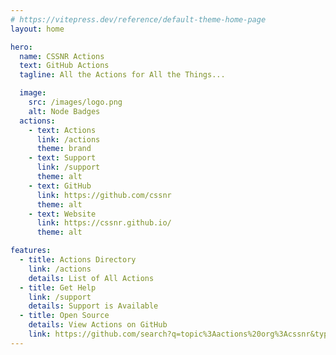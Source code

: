 ```yaml
---
# https://vitepress.dev/reference/default-theme-home-page
layout: home

hero:
  name: CSSNR Actions
  text: GitHub Actions
  tagline: All the Actions for All the Things...

  image:
    src: /images/logo.png
    alt: Node Badges
  actions:
    - text: Actions
      link: /actions
      theme: brand
    - text: Support
      link: /support
      theme: alt
    - text: GitHub
      link: https://github.com/cssnr
      theme: alt
    - text: Website
      link: https://cssnr.github.io/
      theme: alt

features:
  - title: Actions Directory
    link: /actions
    details: List of All Actions
  - title: Get Help
    link: /support
    details: Support is Available
  - title: Open Source
    details: View Actions on GitHub
    link: https://github.com/search?q=topic%3Aactions%20org%3Acssnr&type=Repositories
---
```

